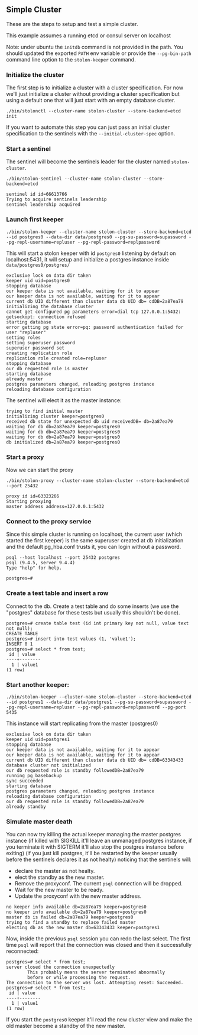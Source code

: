## Simple Cluster

These are the steps to setup and test a simple cluster.

This example assumes a running etcd or consul server on localhost

Note: under ubuntu the `initdb` command is not provided in the path. You should updated the exported `PATH` env variable or provide the `--pg-bin-path` command line option to the `stolon-keeper` command.

### Initialize the cluster

The first step is to initialize a cluster with a cluster specification. For now we'll just initialize a cluster without providing a cluster specification but using a default one that will just start with an empty database cluster.

```
./bin/stolonctl --cluster-name stolon-cluster --store-backend=etcd init
```

If you want to automate this step you can just pass an initial cluster specification to the sentinels with the `--initial-cluster-spec` option.

### Start a sentinel

The sentinel will become the sentinels leader for the cluster named `stolon-cluster`.
```
./bin/stolon-sentinel --cluster-name stolon-cluster --store-backend=etcd
```

```
sentinel id id=66613766
Trying to acquire sentinels leadership
sentinel leadership acquired
```

### Launch first keeper

```
./bin/stolon-keeper --cluster-name stolon-cluster --store-backend=etcd --id postgres0 --data-dir data/postgres0 --pg-su-password=supassword --pg-repl-username=repluser --pg-repl-password=replpassword
```

This will start a stolon keeper with id `postgres0` listening by default on localhost:5431, it will setup and initialize a postgres instance inside `data/postgres0/postgres/`

```
exclusive lock on data dir taken
keeper uid uid=postgres0
stopping database
our keeper data is not available, waiting for it to appear
our keeper data is not available, waiting for it to appear
current db UID different than cluster data db UID db= cdDB=2a87ea79
initializing the database cluster
cannot get configured pg parameters error=dial tcp 127.0.0.1:5432: getsockopt: connection refused
starting database
error getting pg state error=pq: password authentication failed for user "repluser"
setting roles
setting superuser password
superuser password set
creating replication role
replication role created role=repluser
stopping database
our db requested role is master
starting database
already master
postgres parameters changed, reloading postgres instance
reloading database configuration
```

The sentinel will elect it as the master instance:

```
trying to find initial master
initializing cluster keeper=postgres0
received db state for unexpected db uid receivedDB= db=2a87ea79
waiting for db db=2a87ea79 keeper=postgres0
waiting for db db=2a87ea79 keeper=postgres0
waiting for db db=2a87ea79 keeper=postgres0
db initialized db=2a87ea79 keeper=postgres0
```

### Start a proxy

Now we can start the proxy

```
./bin/stolon-proxy --cluster-name stolon-cluster --store-backend=etcd --port 25432
```

```
proxy id id=63323266
Starting proxying
master address address=127.0.0.1:5432
```


### Connect to the proxy service

Since this simple cluster is running on localhost, the current user (which started the first keeper) is the same superuser created at db initialization and the default pg_hba.conf trusts it, you can login without a password.

```
psql --host localhost --port 25432 postgres
psql (9.4.5, server 9.4.4)
Type "help" for help.

postgres=#
```

### Create a test table and insert a row

Connect to the db. Create a test table and do some inserts (we use the "postgres" database for these tests but usually this shouldn't be done).

```
postgres=# create table test (id int primary key not null, value text not null);
CREATE TABLE
postgres=# insert into test values (1, 'value1');
INSERT 0 1
postgres=# select * from test;
 id | value
----+--------
  1 | value1
(1 row)
```

### Start another keeper:

```
./bin/stolon-keeper --cluster-name stolon-cluster --store-backend=etcd --id postgres1 --data-dir data/postgres1 --pg-su-password=supassword --pg-repl-username=repluser --pg-repl-password=replpassword --pg-port 5435
```

This instance will start replicating from the master (postgres0)

```
exclusive lock on data dir taken
keeper uid uid=postgres1
stopping database
our keeper data is not available, waiting for it to appear
our keeper data is not available, waiting for it to appear
current db UID different than cluster data db UID db= cdDB=63343433
database cluster not initialized
our db requested role is standby followedDB=2a87ea79
running pg_basebackup
sync succeeded
starting database
postgres parameters changed, reloading postgres instance
reloading database configuration
our db requested role is standby followedDB=2a87ea79
already standby
```

### Simulate master death

You can now try killing the actual keeper managing the master postgres instance (if killed with SIGKILL it'll leave an unmanaged postgres instance, if you terminate it with SIGTERM it'll also stop the postgres instance before exiting) (if you just kill postgres, it'll be restarted by the keeper usually before the sentinels declares it as not healty) noticing that the sentinels will:

* declare the master as not healty.
* elect the standby as the new master.
* Remove the proxyconf. The current `psql` connection will be dropped.
* Wait for the new master to be ready.
* Update the proxyconf with the new master address.


```
no keeper info available db=2a87ea79 keeper=postgres0
no keeper info available db=2a87ea79 keeper=postgres0
master db is failed db=2a87ea79 keeper=postgres0
trying to find a standby to replace failed master
electing db as the new master db=63343433 keeper=postgres1
```

Now, inside the previous `psql` session you can redo the last select. The first time `psql` will report that the connection was closed and then it successfully reconnected:

```
postgres=# select * from test;
server closed the connection unexpectedly
        This probably means the server terminated abnormally
        before or while processing the request.
The connection to the server was lost. Attempting reset: Succeeded.
postgres=# select * from test;
 id | value
----+--------
  1 | value1
(1 row)
```

If you start the `postgres0` keeper it'll read the new cluster view and make the old master become a standby of the new master.
